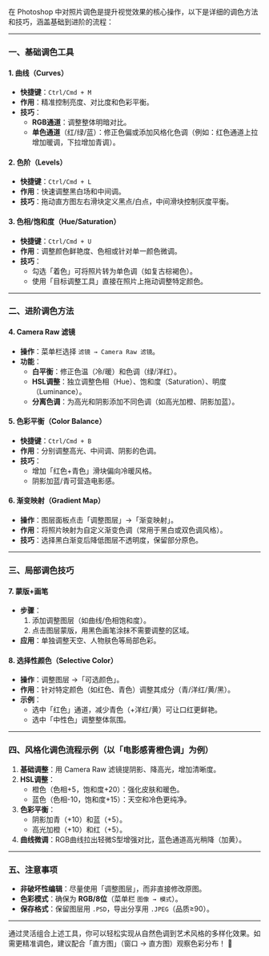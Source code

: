 在 Photoshop 中对照片调色是提升视觉效果的核心操作，以下是详细的调色方法和技巧，涵盖基础到进阶的流程：

---

### **一、基础调色工具**
#### 1. **曲线（Curves）**  
   - **快捷键**：`Ctrl/Cmd + M`  
   - **作用**：精准控制亮度、对比度和色彩平衡。  
   - **技巧**：  
     - **RGB通道**：调整整体明暗对比。  
     - **单色通道**（红/绿/蓝）：修正色偏或添加风格化色调（例如：红色通道上拉增加暖调，下拉增加青调）。

#### 2. **色阶（Levels）**  
   - **快捷键**：`Ctrl/Cmd + L`  
   - **作用**：快速调整黑白场和中间调。  
   - **技巧**：拖动直方图左右滑块定义黑点/白点，中间滑块控制灰度平衡。

#### 3. **色相/饱和度（Hue/Saturation）**  
   - **快捷键**：`Ctrl/Cmd + U`  
   - **作用**：调整颜色鲜艳度、色相或针对单一颜色微调。  
   - **技巧**：  
     - 勾选「着色」可将照片转为单色调（如复古棕褐色）。  
     - 使用「目标调整工具」直接在照片上拖动调整特定颜色。

---

### **二、进阶调色方法**
#### 4. **Camera Raw 滤镜**  
   - **操作**：菜单栏选择 `滤镜 → Camera Raw 滤镜`。  
   - **功能**：  
     - **白平衡**：修正色温（冷/暖）和色调（绿/洋红）。  
     - **HSL调整**：独立调整色相（Hue）、饱和度（Saturation）、明度（Luminance）。  
     - **分离色调**：为高光和阴影添加不同色调（如高光加橙、阴影加蓝）。

#### 5. **色彩平衡（Color Balance）**  
   - **快捷键**：`Ctrl/Cmd + B`  
   - **作用**：分别调整高光、中间调、阴影的色调。  
   - **技巧**：  
     - 增加「红色+青色」滑块偏向冷暖风格。  
     - 阴影加蓝/青可营造电影感。

#### 6. **渐变映射（Gradient Map）**  
   - **操作**：图层面板点击「调整图层」→「渐变映射」。  
   - **作用**：将照片映射为自定义渐变色调（常用于黑白或双色调风格）。  
   - **技巧**：选择黑白渐变后降低图层不透明度，保留部分原色。

---

### **三、局部调色技巧**
#### 7. **蒙版+画笔**  
   - **步骤**：  
     1. 添加调整图层（如曲线/色相饱和度）。  
     2. 点击图层蒙版，用黑色画笔涂抹不需要调整的区域。  
   - **应用**：单独调整天空、人物肤色等局部色彩。

#### 8. **选择性颜色（Selective Color）**  
   - **操作**：调整图层 →「可选颜色」。  
   - **作用**：针对特定颜色（如红色、青色）调整其成分（青/洋红/黄/黑）。  
   - **示例**：  
     - 选中「红色」通道，减少青色（+洋红/黄）可让口红更鲜艳。  
     - 选中「中性色」调整整体氛围。

---

### **四、风格化调色流程示例**（以「电影感青橙色调」为例）  
1. **基础调整**：用 Camera Raw 滤镜提阴影、降高光，增加清晰度。  
2. **HSL调整**：  
   - 橙色（色相+5，饱和度+20）：强化皮肤和暖色。  
   - 蓝色（色相-10，饱和度+15）：天空和冷色更纯净。  
3. **色彩平衡**：  
   - 阴影加青（+10）和蓝（+5）。  
   - 高光加橙（+10）和红（+5）。  
4. **曲线微调**：RGB曲线拉出轻微S型增强对比，蓝色通道高光稍降（加黄）。

---

### **五、注意事项**  
- **非破坏性编辑**：尽量使用「调整图层」，而非直接修改原图。  
- **色彩模式**：确保为 **RGB/8位**（菜单栏 `图像 → 模式`）。  
- **保存格式**：保留图层用 `.PSD`，导出分享用 `.JPEG`（品质≥90）。

---

通过灵活组合上述工具，你可以轻松实现从自然色调到艺术风格的多样化效果。如需更精准调色，建议配合「直方图」（窗口 → 直方图）观察色彩分布！ 🎨